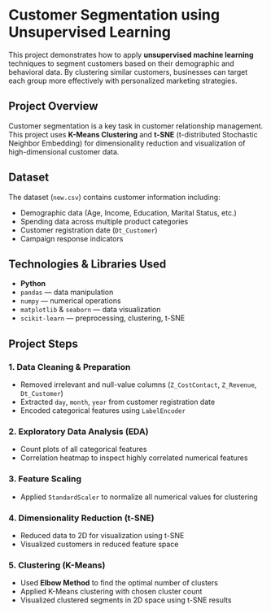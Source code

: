 # Customer Segmentation using Unsupervised Learning

This project demonstrates how to apply **unsupervised machine learning** techniques to segment customers based on their demographic and behavioral data. By clustering similar customers, businesses can target each group more effectively with personalized marketing strategies.

## Project Overview

Customer segmentation is a key task in customer relationship management. This project uses **K-Means Clustering** and **t-SNE** (t-distributed Stochastic Neighbor Embedding) for dimensionality reduction and visualization of high-dimensional customer data.

## Dataset

The dataset (`new.csv`) contains customer information including:

- Demographic data (Age, Income, Education, Marital Status, etc.)
- Spending data across multiple product categories
- Customer registration date (`Dt_Customer`)
- Campaign response indicators

## Technologies & Libraries Used

- **Python**
- `pandas` — data manipulation
- `numpy` — numerical operations
- `matplotlib` & `seaborn` — data visualization
- `scikit-learn` — preprocessing, clustering, t-SNE

## Project Steps

### 1. Data Cleaning & Preparation
- Removed irrelevant and null-value columns (`Z_CostContact`, `Z_Revenue`, `Dt_Customer`)
- Extracted `day`, `month`, `year` from customer registration date
- Encoded categorical features using `LabelEncoder`

### 2. Exploratory Data Analysis (EDA)
- Count plots of all categorical features
- Correlation heatmap to inspect highly correlated numerical features

### 3. Feature Scaling
- Applied `StandardScaler` to normalize all numerical values for clustering

### 4. Dimensionality Reduction (t-SNE)
- Reduced data to 2D for visualization using t-SNE
- Visualized customers in reduced feature space

### 5. Clustering (K-Means)
- Used **Elbow Method** to find the optimal number of clusters
- Applied K-Means clustering with chosen cluster count
- Visualized clustered segments in 2D space using t-SNE results
